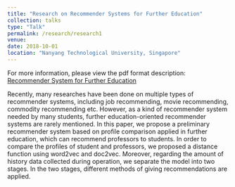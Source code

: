 ```yaml
---
title: "Research on Recommender Systems for Further Education"
collection: talks
type: "Talk"
permalink: /research/research1
venue: 
date: 2018-10-01
location: "Nanyang Technological University, Singapore"
---
```

For more information, please view the pdf format description: [Recommender System for Further Education](https://download.yjcyber.com/furthereducation.pdf)

Recently, many researches have been done on multiple types of recommender systems, including job recommending, movie recommending, commodity recommending etc. However, as a kind of recommender system needed by many students, further education-oriented recommender systems are rarely mentioned. In this paper, we propose a preliminary recommender system based on profile comparison applied in further education, which can recommend professors to students. In order to compare the profiles of student and professors, we proposed a distance function using word2vec and doc2vec. Moreover, regarding the amount of history data collected during operation, we separate the model into two stages. In the two stages, different methods of giving recommendations are applied.


